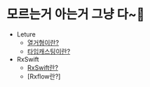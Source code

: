 # 모르는거 아는거 그냥 다~🥶
* Leture
   - [열거형이란?](.TIL/Swift/열거형(enum).md)
   - [타입캐스팅이란?](.TIL/Swift/type_casting.md)
* RxSwift
   - [RxSwift란?](.TIL/Swift/Rxswift_basic.md)
   - [Rxflow란?]
